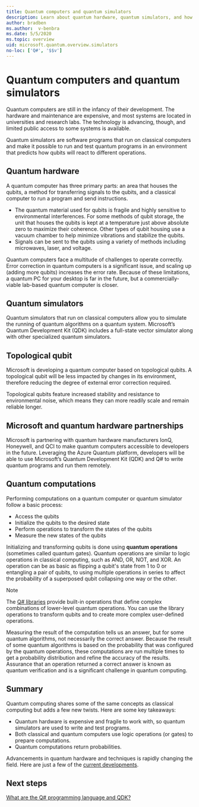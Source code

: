 ```yaml
---
title: Quantum computers and quantum simulators
description: Learn about quantum hardware, quantum simulators, and how quantum operations work.
author: bradben
ms.author:  v-benbra
ms.date: 5/5/2020
ms.topic: overview
uid: microsoft.quantum.overview.simulators
no-loc: ['Q#', '$$v']
---
```


# Quantum computers and quantum simulators

Quantum computers are still in the infancy of their development. The hardware and maintenance are expensive, and most systems are located in universities and research labs. The technology is advancing, though, and limited public access to some systems is available.

Quantum simulators are software programs that run on classical computers and make it possible to run and test quantum programs in an environment that predicts how qubits will react to different operations.

## Quantum hardware

A quantum computer has three primary parts: an area that houses the qubits, a method for transferring signals to the qubits, and a classical computer to run a program and send instructions.

- The quantum material used for qubits is fragile and highly sensitive to environmental interferences. For some methods of qubit storage, the unit that houses the qubits is kept at a temperature just above absolute zero to maximize their coherence. Other types of qubit housing use a vacuum chamber to help minimize vibrations and stabilize the qubits.  
- Signals can be sent to the qubits using a variety of methods including microwaves, laser, and voltage.

Quantum computers face a multitude of challenges to operate correctly. Error correction in quantum computers is a significant issue, and scaling up (adding more qubits) increases the error rate. Because of these limitations, a quantum PC for your desktop is far in the future, but a commercially-viable lab-based quantum computer is closer.

## Quantum simulators

Quantum simulators that run on classical computers allow you to simulate the running of quantum algorithms on a quantum system.  Microsoft’s Quantum Development Kit (QDK) includes a full-state vector simulator along with other specialized quantum simulators.

## Topological qubit

Microsoft is developing a quantum computer based on topological qubits. A topological qubit will be less impacted by changes in its environment, therefore reducing the degree of external error correction required.

Topological qubits feature increased stability and resistance to environmental noise, which means they can more readily scale and remain reliable longer.

## Microsoft and quantum hardware partnerships

Microsoft is partnering with quantum hardware manufacturers IonQ, Honeywell, and QCI to make quantum computers accessible to developers in the future. Leveraging the Azure Quantum platform, developers will be able to use Microsoft’s Quantum Development Kit (QDK) and Q# to write quantum programs and run them remotely.

## Quantum computations

Performing computations on a quantum computer or quantum simulator follow a basic process:

- Access the qubits
- Initialize the qubits to the desired state
- Perform operations to transform the states of the qubits
- Measure the new states of the qubits

Initializing and transforming qubits is done using **quantum operations** (sometimes called quantum gates). Quantum operations are similar to logic operations in classical computing, such as AND, OR, NOT, and XOR. An operation can be as basic as flipping a qubit's state from 1 to 0 or entangling a pair of qubits, to using multiple operations in series to affect the probability of a superposed qubit collapsing one way or the other.

> [!NOTE] 
> The [Q# libraries](xref:microsoft.quantum.libraries.overview) provide built-in operations that define complex combinations of lower-level quantum operations. You can use the library operations to transform qubits and to create more complex user-defined operations.  

Measuring the result of the computation tells us an answer, but for some quantum algorithms, not necessarily the correct answer. Because the result of some quantum algorithms is based on the probability that was configured by the quantum operations, these computations are run multiple times to get a probability distribution and refine the accuracy of the results.  Assurance that an operation returned a correct answer is known as quantum verification and is a significant challenge in quantum computing.

## Summary

Quantum computing shares some of the same concepts as classical computing but adds a few new twists. Here are some key takeaways:

- Quantum hardware is expensive and fragile to work with, so quantum simulators are used to write and test programs.
- Both classical and quantum computers use logic operations (or gates) to prepare computations.
- Quantum computations return probabilities.

Advancements in quantum hardware and techniques is rapidly changing the field. Here are just a few of the [current developments](https://phys.org/search/?search=quantum+computer&s=0).

## Next steps

[What are the Q# programming language and QDK?](xref:microsoft.quantum.overview.q-sharp)

